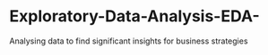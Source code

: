 # Exploratory-Data-Analysis-EDA-
Analysing data to find significant insights for business strategies

